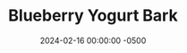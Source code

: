 ---
layout: post
title:  "Blueberry Yogurt Bark"
date:   2024-02-16 00:00:00 -0500
categories: 
- Recipes
- Finger Foods
permalink: /recipes/yogurt-bark
image: /assets/Food/Finger Food/Yogurt Bark/bark-cover.jpg
ing: bark-ing
facts: bark-facts
Prep: 15
Rest: 
Cook: 
Source1: https://hannahmageerd.com/peanut-butter-chocolate-greek-yogurt-bark/
Source2: 
Description: Yogurt bark is a very simple snack you can keep in your freezer indefinitely and eat at any point. It's highly customizable too, just mix in different ingredients until you like the taste, and top with whatever you have on hand.
Instructions: 
- Line a cookie sheet with parchment paper<br><br>

- Mix yogurt, peanut butter, and honey in a medium bowl<br><br>

- Spread mixture onto a cookie sheet and top with blueberries.<br><br>

- Freeze until firm, at least an hour.  Slice<br><br>
- <center><img src="/assets/Food/Finger Food/Yogurt Bark/bark-4.jpg" alt="" class="instruction-image"></center><br>
---